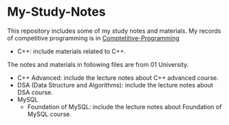 # My-Study-Notes

This repository includes some of my study notes and materials. My records of competitive programming is in [Comptetitive-Programming](https://github.com/nuo534202/Competitve-Programming/)

- C++: include materials related to C++.

The notes and materials in following files are from 01 University.

- C++ Advanced: include the lecture notes about C++ advanced course.
- DSA (Data Structure and Algorithms): include the lecture notes about DSA course.
- MySQL
  - Foundation of MySQL: include the lecture notes about Foundation of MySQL course.
